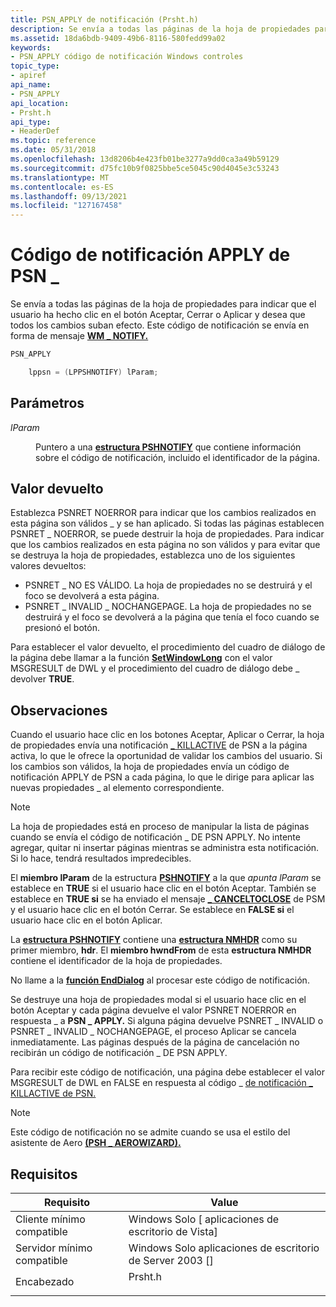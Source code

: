 ```yaml
---
title: PSN_APPLY de notificación (Prsht.h)
description: Se envía a todas las páginas de la hoja de propiedades para indicar que el usuario ha hecho clic en el botón Aceptar, Cerrar o Aplicar y desea que todos los cambios suban efecto. Este código de notificación se envía en forma de mensaje WM \_ NOTIFY.
ms.assetid: 18da6bdb-9409-49b6-8116-580fedd99a02
keywords:
- PSN_APPLY código de notificación Windows controles
topic_type:
- apiref
api_name:
- PSN_APPLY
api_location:
- Prsht.h
api_type:
- HeaderDef
ms.topic: reference
ms.date: 05/31/2018
ms.openlocfilehash: 13d8206b4e423fb01be3277a9dd0ca3a49b59129
ms.sourcegitcommit: d75fc10b9f0825bbe5ce5045c90d4045e3c53243
ms.translationtype: MT
ms.contentlocale: es-ES
ms.lasthandoff: 09/13/2021
ms.locfileid: "127167458"
---
```

# <a name="psn_apply-notification-code"></a>Código de notificación APPLY de PSN \_

Se envía a todas las páginas de la hoja de propiedades para indicar que el usuario ha hecho clic en el botón Aceptar, Cerrar o Aplicar y desea que todos los cambios suban efecto. Este código de notificación se envía en forma de mensaje [**WM \_ NOTIFY.**](wm-notify.md)


```C++
PSN_APPLY 

    lppsn = (LPPSHNOTIFY) lParam; 
```



## <a name="parameters"></a>Parámetros

<dl> <dt>

*lParam* 
</dt> <dd>

Puntero a una [**estructura PSHNOTIFY**](/windows/desktop/api/Prsht/ns-prsht-pshnotify) que contiene información sobre el código de notificación, incluido el identificador de la página.

</dd> </dl>

## <a name="return-value"></a>Valor devuelto

Establezca PSNRET NOERROR para indicar que los cambios realizados en esta página son válidos \_ y se han aplicado. Si todas las páginas establecen PSNRET \_ NOERROR, se puede destruir la hoja de propiedades. Para indicar que los cambios realizados en esta página no son válidos y para evitar que se destruya la hoja de propiedades, establezca uno de los siguientes valores devueltos:

-   PSNRET \_ NO ES VÁLIDO. La hoja de propiedades no se destruirá y el foco se devolverá a esta página.
-   PSNRET \_ INVALID \_ NOCHANGEPAGE. La hoja de propiedades no se destruirá y el foco se devolverá a la página que tenía el foco cuando se presionó el botón.

Para establecer el valor devuelto, el procedimiento del cuadro de diálogo de la página debe llamar a la función [**SetWindowLong**](/windows/desktop/api/winuser/nf-winuser-setwindowlonga) con el valor MSGRESULT de DWL y el procedimiento del cuadro de diálogo debe \_ devolver **TRUE**.

## <a name="remarks"></a>Observaciones

Cuando el usuario hace clic en los botones Aceptar, Aplicar o Cerrar, la hoja de propiedades envía una notificación [ \_ KILLACTIVE](psn-killactive.md) de PSN a la página activa, lo que le ofrece la oportunidad de validar los cambios del usuario. Si los cambios son válidos, la hoja de propiedades envía un código de notificación APPLY de PSN a cada página, lo que le dirige para aplicar las nuevas propiedades \_ al elemento correspondiente.

> [!Note]  
> La hoja de propiedades está en proceso de manipular la lista de páginas cuando se envía el código de notificación \_ DE PSN APPLY. No intente agregar, quitar ni insertar páginas mientras se administra esta notificación. Si lo hace, tendrá resultados impredecibles.

 

El **miembro lParam** de la estructura [**PSHNOTIFY**](/windows/desktop/api/Prsht/ns-prsht-pshnotify) a la que *apunta lParam* se establece en **TRUE** si el usuario hace clic en el botón Aceptar. También se establece en **TRUE si** se ha enviado el mensaje [**\_ CANCELTOCLOSE**](psm-canceltoclose.md) de PSM y el usuario hace clic en el botón Cerrar. Se establece en **FALSE si** el usuario hace clic en el botón Aplicar.

La [**estructura PSHNOTIFY**](/windows/desktop/api/Prsht/ns-prsht-pshnotify) contiene una [**estructura NMHDR**](/windows/desktop/api/richedit/ns-richedit-nmhdr) como su primer miembro, **hdr**. El **miembro hwndFrom** de esta **estructura NMHDR** contiene el identificador de la hoja de propiedades.

No llame a la [**función EndDialog**](/windows/desktop/api/winuser/nf-winuser-enddialog) al procesar este código de notificación.

Se destruye una hoja de propiedades modal si el usuario hace clic en el botón Aceptar y cada página devuelve el valor PSNRET NOERROR en respuesta \_ a **PSN \_ APPLY.** Si alguna página devuelve PSNRET \_ INVALID o PSNRET \_ INVALID \_ NOCHANGEPAGE, el proceso Aplicar se cancela inmediatamente. Las páginas después de la página de cancelación no recibirán un código de notificación \_ DE PSN APPLY.

Para recibir este código de notificación, una página debe establecer el valor MSGRESULT de DWL en FALSE en respuesta al código \_ [de notificación \_ KILLACTIVE de PSN.](psn-killactive.md) 

> [!Note]  
> Este código de notificación no se admite cuando se usa el estilo del asistente de Aero [**(PSH \_ AEROWIZARD).**](/windows/desktop/api/Prsht/ns-prsht-propsheetheadera_v2)

 

## <a name="requirements"></a>Requisitos



| Requisito | Value |
|-------------------------------------|------------------------------------------------------------------------------------|
| Cliente mínimo compatible<br/> | Windows Solo \[ aplicaciones de escritorio de Vista\]<br/>                                     |
| Servidor mínimo compatible<br/> | Windows Solo aplicaciones de escritorio de Server 2003 \[\]<br/>                               |
| Encabezado<br/>                   | <dl> <dt>Prsht.h</dt> </dl> |



 

